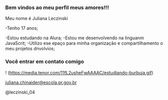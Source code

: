### Bem vindos ao meu perfil meus amores!!!

Meu nome é Juliana Leczinski

-Tenho 17 anos;

-Estou estudando na Alura;
-Estou me desenvolvendo na linguanm JavaScrit;
-Utilizo ese epaço para minha organização e compartilhamento o meu projetos dnvolvios;


### Você entrar em contato comigo
! (https://media.tenor.com/11fL2usheFwAAAAC/estudiando-burbuja.gif)

juliana.chinaider@escola.pr.gov.br

@leczinski_04
